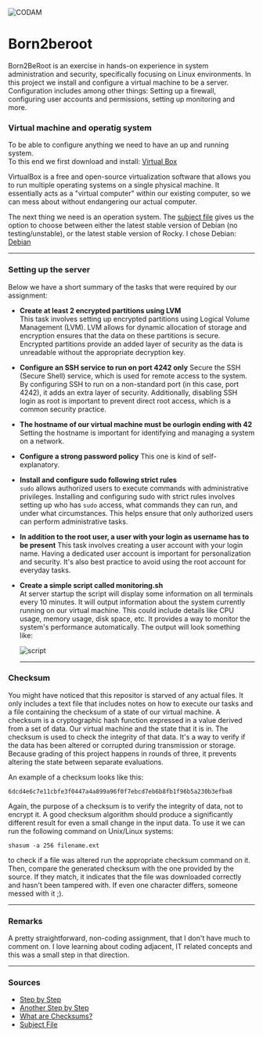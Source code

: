 <img src="https://i.imgur.com/HG66CCx.png?raw=true" alt="CODAM" style="max-width: 50%;">

# Born2beroot

Born2BeRoot is an exercise in hands-on experience in system administration and security, specifically focusing on Linux environments.
In this project we install and configure a virtual machine to be a server. Configuration includes among other things:
Setting up a firewall, configuring user accounts and permissions, setting up monitoring and more.

### Virtual machine and operatig system
To be able to configure anything we need to have an up and running system.  
To this end we first download and install: [Virtual Box](https://www.virtualbox.org/)  

VirtualBox is a free and open-source virtualization software that allows you to run multiple operating systems on a single physical machine. It essentially acts as a "virtual computer" within our existing computer, so we can mess about without endangering our actual computer.

The next thing we need is an operation system. The [subject file](https://cdn.intra.42.fr/pdf/pdf/82536/en.subject.pdf) gives us the option to choose between either the latest stable version of Debian (no testing/unstable), or the latest stable version of Rocky. I chose Debian: [Debian](https://www.debian.org/distrib/)

---

### Setting up the server

Below we have a short summary of the tasks that were required by our assignment:

- **Create at least 2 encrypted partitions using LVM**  
  This task involves setting up encrypted partitions using Logical Volume Management (LVM). LVM allows for dynamic allocation of storage and encryption ensures that the data on these partitions is secure. Encrypted partitions provide an added layer of security as the data is unreadable without the appropriate decryption key.
- **Configure an SSH service to run on port 4242 only**
  Secure the SSH (Secure Shell) service, which is used for remote access to the system. By configuring SSH to run on a non-standard port (in this case, port 4242), it adds an extra layer of security. Additionally, disabling SSH login as root is important to prevent direct root access, which is a common security practice.
- **The hostname of our virtual machine must be ourlogin ending with 42**
  Setting the hostname is important for identifying and managing a system on a network. 
- **Configure a strong password policy**
  This one is kind of self-explanatory.
- **Install and configure sudo following strict rules**  
  `sudo` allows authorized users to execute commands with administrative privileges. Installing and configuring sudo with strict rules involves setting up who has `sudo` access, what commands they can run, and under what circumstances. This helps ensure that only authorized users can perform administrative tasks.
- **In addition to the root user, a user with your login as username has to be present**
  This task involves creating a user account with your login name. Having a dedicated user account is important for personalization and security. It's also best practice to avoid using the root account for everyday tasks.
- **Create a simple script called monitoring.sh**  
  At server startup the script will display some information on all terminals every 10 minutes.
  It will output information about the system currently running on our virtual machine. This could include details like CPU usage, memory usage, disk space, etc. It provides a way to monitor the system's performance automatically.
  The output will look something like:
  
  ![script](https://i.imgur.com/4LbzfYf.png)

  ---

### Checksum

You might have noticed that this repositor is starved of any actual files. It only includes a text file that includes notes on how to execute our tasks and a file containing the checksum of a state of our virtual machine.
A checksum is a cryptographic hash function expressed in a value derived from a set of data. Our virtual machine and the state that it is in. The checksum is used to check the integrity of that data. It's a way to verify if the data has been altered or corrupted during transmission or storage. Because grading of this project happens in rounds of three, it prevents altering the state between separate evaluations.

An example of a checksum looks like this:

`6dcd4e6c7e11cbfe3f0447a4a899a96f0f7ebcd7eb6b8fb1f96b5a230b3efba8`  

Again, the purpose of a checksum is to verify the integrity of data, not to encrypt it. A good checksum algorithm should produce a significantly different result for even a small change in the input data.
To use it we can run the following command on Unix/Linux systems:

`shasum -a 256 filename.ext`

to check if a file was altered run the appropriate checksum command on it. Then, compare the generated checksum with the one provided by the source. If they match, it indicates that the file was downloaded correctly and hasn't been tampered with. If even one character differs, someone messed with it ;).

---

### Remarks
A pretty straightforward, non-coding assignment, that I don't have much to comment on. I love learning about coding adjacent, IT related concepts and this was a small step in that direction.

---

### Sources
- [Step by Step](https://baigal.medium.com/born2beroot-e6e26dfb50ac)
- [Another Step by Step](https://github.com/pasqualerossi/Born2BeRoot-Guide)
- [What are Checksums?](https://www.howtogeek.com/363735/what-is-a-checksum-and-why-should-you-care/)
- [Subject File](https://cdn.intra.42.fr/pdf/pdf/82536/en.subject.pdf)
